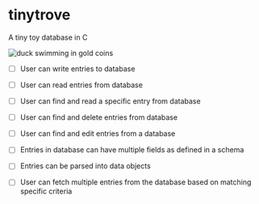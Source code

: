 # tinytrove
A tiny toy database in C

![duck swimming in gold coins](https://media.giphy.com/media/gQdejV5BBChHi/giphy.gif)

- [ ] User can write entries to database
- [ ] User can read entries from database
- [ ] User can find and read a specific entry from database
- [ ] User can find and delete entries from database
- [ ] User can find and edit entries from a database
- [ ] Entries in database can have multiple fields as defined in a schema
- [ ] Entries can be parsed into data objects
- [ ] User can fetch multiple entries from the database based on matching specific criteria

